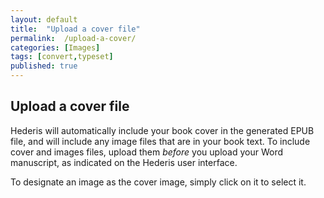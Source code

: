 ```yaml
---
layout: default
title:  "Upload a cover file"
permalink:  /upload-a-cover/
categories: [Images]
tags: [convert,typeset]
published: true
---
```


<section data-type="chapter" class="hsecchapter" data-hederis-type="hsecchapter" id="upload-a-cover" data-pi-attrs="id: upload-a-cover; data-tags: convert,typeset;" role="doc-chapter" data-tags="convert,typeset" data-author-name=" " data-book-title=" " title="Upload a cover file"><h1 data-hederis-type="hblkchaptitle" class="hblkchaptitle" id="p8Mivow3U">Upload a cover file</h1><p class="hblkp" data-hederis-type="hblkp" id="pd0IkQhOY">Hederis will automatically include your book cover in the generated EPUB file, and will include any image files that are in your book text. To include cover and images files, upload them <em data-hederis-type="hspanem" id="p5Wwte2mI">before </em>you upload your Word manuscript, as indicated on the Hederis user interface.</p><p class="hblkp" data-hederis-type="hblkp" id="pUruplmbO">To designate an image as the cover image, simply click on it to select it.</p></section>